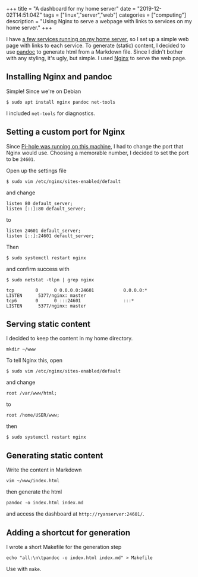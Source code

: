 +++
title = "A dashboard for my home server"
date = "2019-12-02T14:51:04Z"
tags = ["linux","server","web"]
categories = ["computing"]
description = "Using Nginx to serve a webpage with links to services on my home server."
+++

I have [a few services running on my home server](../../tags/server), so I set up a simple web page with links to each service.
To generate (static) content, I decided to use [pandoc](https://pandoc.org/) to generate html from a Markdown file.
Since I didn't bother with any styling, it's ugly, but simple.
I used [Nginx](https://nginx.org/) to serve the web page.

## Installing Nginx and pandoc

Simple! Since we're on Debian

```shell
$ sudo apt install nginx pandoc net-tools
```

I included `net-tools` for diagnostics. 

## Setting a custom port for Nginx

Since [Pi-hole was running on this machine](../home-network-ad-blocking-with-pi-hole/), I had to change the port that Nginx would use.
Choosing a memorable number, I decided to set the port to be `24601`.

Open up the settings file

```shell
$ sudo vim /etc/nginx/sites-enabled/default
```

and change

```shell
listen 80 default_server;
listen [::]:80 default_server;
```

to

```shell
listen 24601 default_server;
listen [::]:24601 default_server;
```

Then

```shell
$ sudo systemctl restart nginx
```

and confirm success with 

```shell
$ sudo netstat -tlpn | grep nginx
```
```shell
tcp        0      0 0.0.0.0:24601           0.0.0.0:*               LISTEN      5377/nginx: master  
tcp6       0      0 :::24601                :::*                    LISTEN      5377/nginx: master  
```

## Serving static content

I decided to keep the content in my home directory.

```shell
mkdir ~/www
```

To tell Nginx this, open 

```shell
$ sudo vim /etc/nginx/sites-enabled/default
```

and change

```shell
root /var/www/html;
```

to

```shell
root /home/USER/www;
```

then

```shell
$ sudo systemctl restart nginx
```

## Generating static content

Write the content in Markdown

```
vim ~/www/index.html
```

then generate the html

```
pandoc -o index.html index.md
```

and access the dashboard at `http://ryanserver:24601/`.

## Adding a shortcut for generation

I wrote a short Makefile for the generation step

```
echo "all:\n\tpandoc -o index.html index.md" > Makefile
```

Use with `make`.

